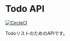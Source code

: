 # Todo API

[![CircleCI](https://circleci.com/gh/katainaka0503/todo/tree/master.svg?style=shield)](https://circleci.com/gh/katainaka0503/todo/tree/master)

TodoリストのためのAPIです。

